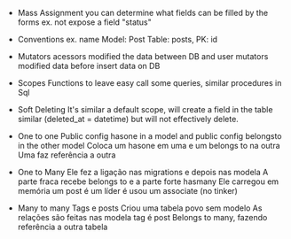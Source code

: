  - Mass Assignment
 you can determine what fields can be filled by the forms
 ex. not expose a field "status"


 - Conventions
 ex. name Model: Post Table: posts, PK: id

 - Mutators
 acessors modified the data between DB and user
 mutators modified data before insert data on DB

 - Scopes
Functions to leave easy call some queries, similar procedures in Sql

 - Soft Deleting 
It's similar a default scope, will create a field in the table similar (deleted_at = datetime) but will not effectively delete.

 - One to one
Public config hasone in a model and public config belongsto in the other model
Coloca um hasone em uma e um belongs to na outra
Uma faz referência  a outra 

 - One to Many 
Ele fez a ligação nas migrations e depois nas modela
A parte fraca recebe belongs to e a parte forte hasmany
Ele carregou em memória um post é um líder é usou um associate (no tinker)

 - Many to many
Tags e posts 
Criou uma tabela povo sem modelo
As relações são feitas nas modela tag é post
Belongs to many, fazendo referência a outra tabela

